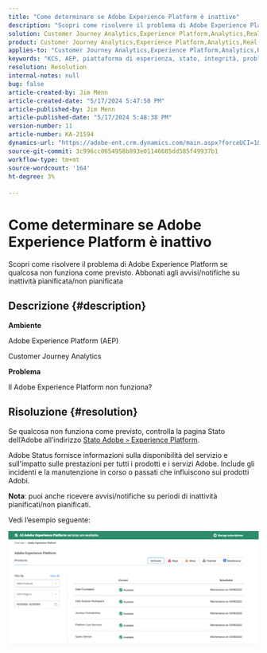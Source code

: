 ```yaml
---
title: "Come determinare se Adobe Experience Platform è inattivo"
description: "Scopri come risolvere il problema di Adobe Experience Platform quando qualcosa non funziona come previsto. Iscriviti agli avvisi/notifiche su inattività pianificata/non pianificata"
solution: Customer Journey Analytics,Experience Platform,Analytics,Real-Time Customer Data Platform
product: Customer Journey Analytics,Experience Platform,Analytics,Real-Time Customer Data Platform
applies-to: "Customer Journey Analytics,Experience Platform,Analytics,Real-Time Customer Data Platform"
keywords: "KCS, AEP, piattaforma di esperienza, stato, integrità, problema, interruzione, Customer Journey Analytics, piattaforma di esperienza inattiva"
resolution: Resolution
internal-notes: null
bug: false
article-created-by: Jim Menn
article-created-date: "5/17/2024 5:47:50 PM"
article-published-by: Jim Menn
article-published-date: "5/17/2024 5:48:38 PM"
version-number: 11
article-number: KA-21594
dynamics-url: "https://adobe-ent.crm.dynamics.com/main.aspx?forceUCI=1&pagetype=entityrecord&etn=knowledgearticle&id=0c70d991-7514-ef11-9f8a-6045bd006268"
source-git-commit: 3c996cc0654958b893e01146685dd585f49937b1
workflow-type: tm+mt
source-wordcount: '164'
ht-degree: 3%

---
```


# Come determinare se Adobe Experience Platform è inattivo


Scopri come risolvere il problema di Adobe Experience Platform se qualcosa non funziona come previsto. Abbonati agli avvisi/notifiche su inattività pianificata/non pianificata

## Descrizione {#description}


<b>Ambiente</b>

Adobe Experience Platform (AEP)

Customer Journey Analytics

<b>Problema</b>

Il Adobe Experience Platform non funziona?


## Risoluzione {#resolution}


Se qualcosa non funziona come previsto, controlla la pagina Stato dell’Adobe all’indirizzo [Stato Adobe `>`  Experience Platform](https://status.adobe.com/cloud/experience_platform#/).

Adobe Status fornisce informazioni sulla disponibilità del servizio e sull&#39;impatto sulle prestazioni per tutti i prodotti e i servizi Adobe. Include gli incidenti e la manutenzione in corso o passati che influiscono sui prodotti Adobi.

<b>Nota</b>: puoi anche ricevere avvisi/notifiche su periodi di inattività pianificati/non pianificati.

Vedi l’esempio seguente:

![](assets/dc4ebf6a-94b6-ed11-83fe-6045bd006a22.png)
